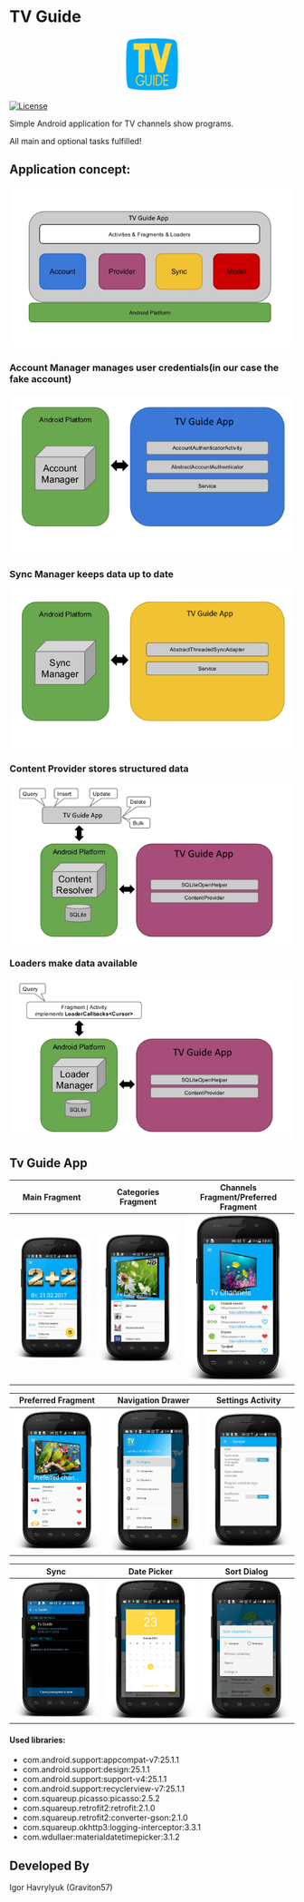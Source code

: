 # TV Guide

<p align="center">
  <img src="screenshot/logo.png" >
</p>

[![License](https://img.shields.io/badge/license-Apache%202-blue.svg)](https://www.apache.org/licenses/LICENSE-2.0)

Simple Android application for TV channels show programs.

All main and optional tasks fulfilled!

## Application concept:

![alt text](screenshot/conclusion.png "Application concept")
### Account Manager manages user credentials(in our case the fake account)
![alt text](screenshot/account_manager.png "Account Manager")
### Sync Manager keeps data up to date
![alt text](screenshot/sync_manager.png "Sync Manager")
### Content Provider stores structured data
![alt text](screenshot/content_provider.png "Content Provider")
### Loaders make data available
![alt text](screenshot/loaders.png "Loaders")

## Tv Guide App

Main Fragment|Categories Fragment | Channels Fragment/Preferred Fragment
-------------|----------------- | -------------
![alt text](screenshot/main.png "Main Fragment")  | ![alt text](screenshot/categories.png "Categories Fragment") | ![alt text](screenshot/channels.png "Channels Fragment/Preferred Fragment")

Preferred Fragment|Navigation Drawer|Settings Activity
-------------|-----------------|-------------
![alt text](screenshot/preferred.png "Preferred Fragment")  | ![alt text](screenshot/nav_drawer.png "Navigation Drawer") | ![alt text](screenshot/settings.png "Settings Activity")

Sync|Date Picker|Sort Dialog
-------------|-----------------|-----------------
![alt text](screenshot/sync.png "Sync ")  | ![alt text](screenshot/date_picker.png "Date Dialog")| ![alt text](screenshot/sort.png "Sort Dialog")



#### Used libraries:

* com.android.support:appcompat-v7:25.1.1
* com.android.support:design:25.1.1
* com.android.support:support-v4:25.1.1
* com.android.support:recyclerview-v7:25.1.1
* com.squareup.picasso:picasso:2.5.2
* com.squareup.retrofit2:retrofit:2.1.0
* com.squareup.retrofit2:converter-gson:2.1.0
* com.squareup.okhttp3:logging-interceptor:3.3.1
* com.wdullaer:materialdatetimepicker:3.1.2

Developed By
-------
Igor Havrylyuk (Graviton57)


[1]: https://github.com/graviton57/TvGuide.git
